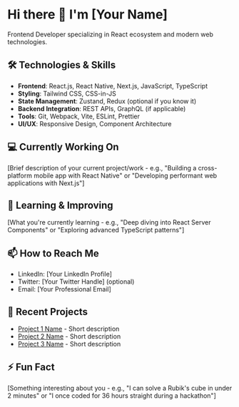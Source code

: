 # Hi there 👋 I'm [Your Name]

Frontend Developer specializing in React ecosystem and modern web technologies.

## 🛠️ Technologies & Skills

- **Frontend**: React.js, React Native, Next.js, JavaScript, TypeScript
- **Styling**: Tailwind CSS, CSS-in-JS
- **State Management**: Zustand, Redux (optional if you know it)
- **Backend Integration**: REST APIs, GraphQL (if applicable)
- **Tools**: Git, Webpack, Vite, ESLint, Prettier
- **UI/UX**: Responsive Design, Component Architecture

## 💻 Currently Working On

[Brief description of your current project/work - e.g., "Building a cross-platform mobile app with React Native" or "Developing performant web applications with Next.js"]

## 🌱 Learning & Improving

[What you're currently learning - e.g., "Deep diving into React Server Components" or "Exploring advanced TypeScript patterns"]

## 📫 How to Reach Me

- LinkedIn: [Your LinkedIn Profile]
- Twitter: [Your Twitter Handle] (optional)
- Email: [Your Professional Email]

## 🚀 Recent Projects

- [Project 1 Name](Link) - Short description
- [Project 2 Name](Link) - Short description
- [Project 3 Name](Link) - Short description

## ⚡ Fun Fact

[Something interesting about you - e.g., "I can solve a Rubik's cube in under 2 minutes" or "I once coded for 36 hours straight during a hackathon"]
